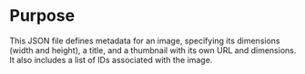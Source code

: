# Purpose
This JSON file defines metadata for an image, specifying its dimensions (width and height), a title, and a thumbnail with its own URL and dimensions. It also includes a list of IDs associated with the image.
